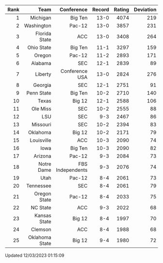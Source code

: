 | Rank  | Team                 | Conference           | Record   | Rating | Deviation |
| ---:  | ---:                 | ---:                 | ---:     | ---:   | ---:      |
| 1     | Michigan             | Big Ten              | 13-0     | 4074   | 219       |
| 2     | Washington           | Pac-12               | 13-0     | 3857   | 231       |
| 3     | Florida State        | ACC                  | 13-0     | 3408   | 264       |
| 4     | Ohio State           | Big Ten              | 11-1     | 3297   | 159       |
| 5     | Oregon               | Pac-12               | 11-2     | 2893   | 171       |
| 6     | Alabama              | SEC                  | 12-1     | 2839   | 89        |
| 7     | Liberty              | Conference USA       | 13-0     | 2824   | 276       |
| 8     | Georgia              | SEC                  | 12-1     | 2751   | 91        |
| 9     | Penn State           | Big Ten              | 10-2     | 2710   | 140       |
| 10    | Texas                | Big 12               | 12-1     | 2588   | 106       |
| 11    | Ole Miss             | SEC                  | 10-2     | 2555   | 88        |
| 12    | LSU                  | SEC                  | 9-3      | 2467   | 86        |
| 13    | Missouri             | SEC                  | 10-2     | 2394   | 83        |
| 14    | Oklahoma             | Big 12               | 10-2     | 2171   | 79        |
| 15    | Louisville           | ACC                  | 10-3     | 2090   | 74        |
| 16    | Iowa                 | Big Ten              | 10-3     | 2090   | 82        |
| 17    | Arizona              | Pac-12               | 9-3      | 2084   | 73        |
| 18    | Notre Dame           | FBS Independents     | 9-3      | 2076   | 74        |
| 19    | Utah                 | Pac-12               | 8-4      | 2061   | 73        |
| 20    | Tennessee            | SEC                  | 8-4      | 2061   | 79        |
| 21    | Oregon State         | Pac-12               | 8-4      | 2033   | 75        |
| 22    | NC State             | ACC                  | 9-3      | 2022   | 68        |
| 23    | Kansas State         | Big 12               | 8-4      | 1997   | 70        |
| 24    | Clemson              | ACC                  | 8-4      | 1988   | 68        |
| 25    | Oklahoma State       | Big 12               | 9-4      | 1980   | 72        |

Updated 12/03/2023 01:15:09
